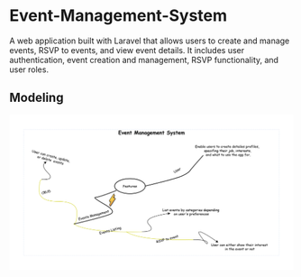 # Event-Management-System

A web application built with Laravel that allows users to create and manage events, RSVP to events, and view event details. It includes user authentication, event creation and management, RSVP functionality, and user roles.

## Modeling

![Class Diagram](docs/EMS.png)
